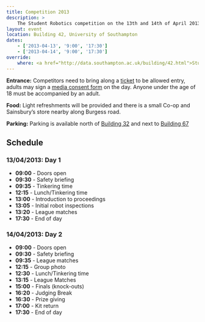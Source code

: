 ```yaml
---
title: Competition 2013
description: >
    The Student Robotics competition on the 13th and 14th of April 2013.
layout: event
location: Building 42, University of Southampton
dates:
    - ['2013-04-13', '9:00', '17:30']
    - ['2013-04-14', '9:00', '17:30']
override:
    where: <a href="http://data.southampton.ac.uk/building/42.html">Students Union, Building 42</a>, University of Southampton Highfield Campus
---
```


**Entrance:** Competitors need to bring along a [ticket](/tickets/) to be allowed entry, adults may sign a [media consent form](/schools/team-leaders/#Tickets) on the day. Anyone under the age of 18 must be accompanied by an adult.

**Food:** Light refreshments will be provided and there is a small Co-op and Sainsbury’s store nearby along Burgess road.

**Parking:** Parking is available north of [Building 32](http://data.southampton.ac.uk/building/32.html) and next to [Building 67](http://data.southampton.ac.uk/building/67.html)

Schedule
--------

### 13/04/2013: Day 1

 * **09:00** - Doors open
 * **09:30** - Safety briefing
 * **09:35** - Tinkering time
 * **12:15** - Lunch/Tinkering time
 * **13:00** - Introduction to proceedings
 * **13:05** - Initial robot inspections
 * **13:20** - League matches
 * **17:30** - End of day

### 14/04/2013: Day 2

 * **09:00** - Doors open
 * **09:30** - Safety briefing
 * **09:35** - League matches
 * **12:15** - Group photo
 * **12:30** - Lunch/Tinkering time
 * **13:15** - League Matches
 * **15:00** - Finals (knock-outs)
 * **16:20** - Judging Break
 * **16:30** - Prize giving
 * **17:00** - Kit return
 * **17:30** - End of day
